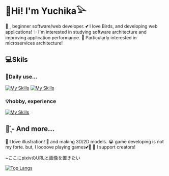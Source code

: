 <h1>🙌Hi! I'm Yuchika‪𓅪‬</h1>


🐥⸒⸒ beginner software/web developer.
︎💕︎︎ I love Birds, and developing web applications!
✨ I'm interested in studying software architecture and improving application performance. 
🐳 Particularly interested in microservices architecture!

<h2>💻Skils</h2>

<h3>🏢Daily use...</h3>

[![My Skills](https://skillicons.dev/icons?i=cs,dotnet,angular,postgres,docker,kubernetes)](https://skillicons.dev)
[![My Skills](https://skillicons.dev/icons?i=js,html,react,ts,vite)](https://skillicons.dev)

<h3>💡hobby, experience</h3>

[![My Skills](https://skillicons.dev/icons?i=py,django,nextjs,unity,arduino)](https://skillicons.dev)

<h2>👀 ̖́-‬ And more...</h2>
🎨 I love illustration!
🧸 and making 3D/2D models. 
😭 game developing is not my forte.
but, I loooove playing games︎💕︎︎🌼
💖 I support creators!

~ここにpixivのURLと画像を置きたい


[![Top Langs](https://github-readme-stats.vercel.app/api/top-langs/?username=Buncho08&layout=compact)](https://github.com/anuraghazra/github-readme-stats)
